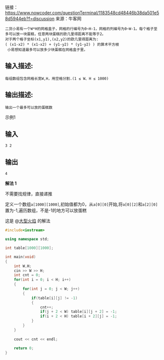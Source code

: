 链接：https://www.nowcoder.com/questionTerminal/1183548cd48446b38da501e58d5944eb?f=discussion
来源：牛客网



```
二货小易有一个W*H的网格盒子，网格的行编号为0~H-1，网格的列编号为0~W-1。每个格子至多可以放一块蛋糕，任意两块蛋糕的欧几里得距离不能等于2。
对于两个格子坐标(x1,y1),(x2,y2)的欧几里得距离为:
( (x1-x2) * (x1-x2) + (y1-y2) * (y1-y2) ) 的算术平方根
 小易想知道最多可以放多少块蛋糕在网格盒子里。
```

## 输入描述:

```
每组数组包含网格长宽W,H，用空格分割.(1 ≤ W、H ≤ 1000)
```

## 输出描述:

```
输出一个最多可以放的蛋糕数
```

示例1

## 输入

```
3 2
```

## 输出

```
4
```



**解法 1**

不需要找规律，直接递推

定义一个数组`a[1000][1000]`,初始值都为0，从`a[0][0]`开始,将`a[0][2]`和`a[2][0]`置为-1,遍历数组，不是-1的地方可以放蛋糕

这是 @[大型火焰](https://www.nowcoder.com/profile/5439431) 的解法

```cpp
#include<iostream>

using namespace std;

int table[1000][1000];

int main(void)
{
    int W,H;
    cin >> W >> H;
    int cnt = 0;
    for(int i = 0; i < H; i++)
    {
        for(int j = 0; j < W; j++)
        {
            if(table[i][j] != -1)
            {
                cnt++;
                if(j + 2 < W) table[i][j + 2] = -1;
                if(i + 2 < H) table[i + 2][j] = -1;
            }
        }
    }
    
    cout << cnt << endl;
    
    return 0;
}
```

